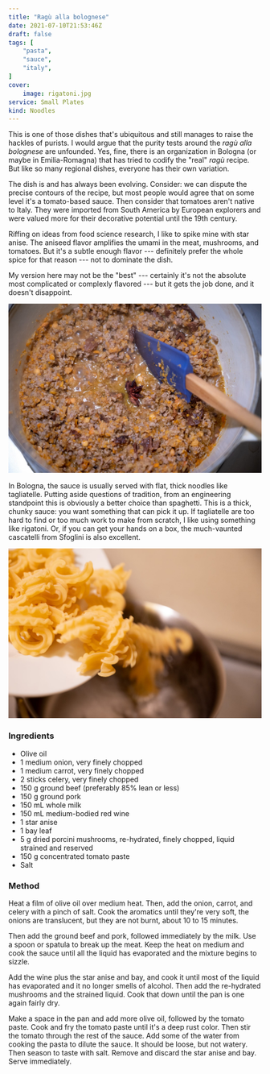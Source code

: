 ```yaml
---
title: "Ragù alla bolognese"
date: 2021-07-10T21:53:46Z
draft: false
tags: [
    "pasta",
    "sauce",
    "italy",
]
cover:
    image: rigatoni.jpg
service: Small Plates
kind: Noodles
---
```


This is one of those dishes that's ubiquitous and still manages to raise the hackles of purists. I would argue that the purity tests around the _ragù alla bolognese_ are unfounded. Yes, fine, there is an organization in Bologna (or maybe in Emilia-Romagna) that has tried to codify the "real" _ragù_ recipe. But like so many regional dishes, everyone has their own variation.

The dish is and has always been evolving. Consider: we can dispute the precise contours of the recipe, but most people would agree that on some level it's a tomato-based sauce. Then consider that tomatoes aren't native to Italy. They were imported from South America by European explorers and were valued more for their decorative potential until the 19th century.

Riffing on ideas from food science research, I like to spike mine with star anise. The aniseed flavor amplifies the umami in the meat, mushrooms, and tomatoes. But it's a subtle enough flavor --- definitely prefer the whole spice for that reason --- not to dominate the dish.

My version here may not be the "best" --- certainly it's not the absolute most complicated or complexly flavored --- but it gets the job done, and it doesn't disappoint.

![Cooking down](ragu.jpg)

In Bologna, the sauce is usually served with flat, thick noodles like tagliatelle. Putting aside questions of tradition, from an engineering standpoint this is obviously a better choice than spaghetti. This is a thick, chunky sauce: you want something that can pick it up. If tagliatelle are too hard to find or too much work to make from scratch, I like using something like rigatoni. Or, if you can get your hands on a box, the much-vaunted cascatelli from Sfoglini is also excellent.

![Pasta into water](pouring.jpg)

### Ingredients

* Olive oil
* 1 medium onion, very finely chopped
* 1 medium carrot, very finely chopped
* 2 sticks celery, very finely chopped
* 150 g ground beef (preferably 85% lean or less)
* 150 g ground pork
* 150 mL whole milk
* 150 mL medium-bodied red wine
* 1 star anise
* 1 bay leaf
* 5 g dried porcini mushrooms, re-hydrated, finely chopped, liquid strained and reserved
* 150 g concentrated tomato paste
* Salt

### Method

Heat a film of olive oil over medium heat. Then, add the onion, carrot, and celery with a pinch of salt. Cook the aromatics until they're very soft, the onions are translucent, but they are not burnt, about 10 to 15 minutes.

Then add the ground beef and pork, followed immediately by the milk. Use a spoon or spatula to break up the meat. Keep the heat on medium and cook the sauce until all the liquid has evaporated and the mixture begins to sizzle.

Add the wine plus the star anise and bay, and cook it until most of the liquid has evaporated and it no longer smells of alcohol. Then add the re-hydrated mushrooms and the strained liquid. Cook that down until the pan is one again fairly dry.

Make a space in the pan and add more olive oil, followed by the tomato paste. Cook and fry the tomato paste until it's a deep rust color. Then stir the tomato through the rest of the sauce. Add some of the water from cooking the pasta to dilute the sauce. It should be loose, but not watery. Then season to taste with salt. Remove and discard the star anise and bay. Serve immediately.
